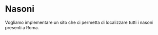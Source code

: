 # Nasoni
Vogliamo implementare un sito che ci permetta di localizzare tutti i nasoni presenti a Roma.
